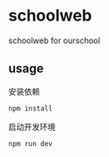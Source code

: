 # schoolweb
schoolweb for ourschool

## usage
安装依赖
```bash
npm install
```

启动开发环境
```bash
npm run dev
```
